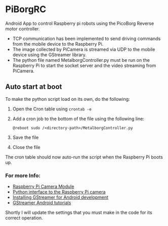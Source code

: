 # PiBorgRC
Android App to control Raspberry pi robots using the PicoBorg Reverse motor controller.

- TCP communication has been implemented to send driving commands from the mobile device to the Raspberry Pi.
- The image collected by PiCamera is streamed via UDP to the mobile device using the GStreamer library.
- The python file named MetalborgController.py must be run on the Raspberry Pi to start the socket server and the video streaming from PiCamera.

## Auto start at boot

To make the python script load on its own, do the following:

1. Open the Cron table using `crontab -e`
2. Add a cron job to the bottom of the file using the following line:

    ```@reboot sudo /<directory-path>/MetalborgController.py```
    
3. Save the file
4. Close the file

The cron table should now auto-run the script when the Raspberry Pi boots up.

### For more Info:
- [Raspberry Pi Camera Module](https://www.raspberrypi.org/documentation/raspbian/applications/camera.md)
- [Python interface to the Raspberry Pi camera](https://picamera.readthedocs.io/en/release-1.13/)
- [Installing GStreamer for Android development](https://gstreamer.freedesktop.org/documentation/installing/for-android-development.html)
- [GStreamer Android tutorials](https://gstreamer.freedesktop.org/documentation/tutorials/android/index.html)

Shortly I will update the settings that you must make in the code for its correct operation.
